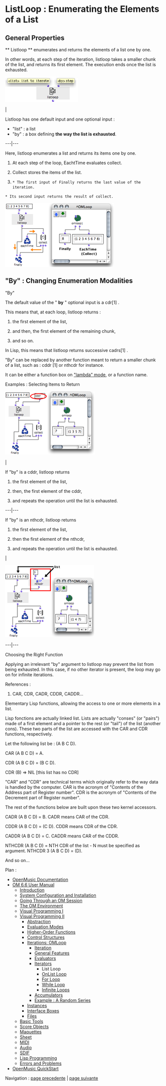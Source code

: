 
# ListLoop : Enumerating the Elements of a List

## General Properties

** Listloop ** enumerates and returns the elements of a list one by one.

In other words, at each step of the iteration, listloop takes a smaller chunk
of the list, and returns its first element. The execution ends once the list
is exhausted.

![](../res/listlooparg.png)

|

Listloop has one default input and one optional input :

  * "list" : a list
  * "by" : a box defining **the way the list is exhausted**. 

  
  
---|---  
  
Here, listloop enumerates a list and returns its items one by one.

  1. At each step of the loop, EachtTime evaluates collect.

  2. Collect stores the items of the list.

  3.     * The first input of Finally returns the last value of the iteration.
    * Its second input returns the result of collect. 

![](../res/listloop1.png)

## "By" : Changing Enumeration Modalities

"By"

The default value of the " **by** " optional input is a  cdr[1] .

This means that, at each loop, listloop returns :

  1. the first element of the list, 

  2. and then, the first element of the remaining chunk, 

  3. and so on.

In Lisp, this means that listloop returns successive  cadrs[1] .

"By" can be replaced by another function  meant to return a smaller chunk of a
list, such as :  cddr [1] or nthcdr for instance.

It can be either a function box on ["lambda" mode](LambdaMode), or a
function name.

Examples : Selecting Items to Return

![](../res/listloopoptional.png)

|

If "by" is a cddr,  listloop returns

  1. the first element of the list, 

  2. then, the first element of the cddr, 

  3. and repeats the operation until the list is exhausted.

  
  
---|---  
  
If "by" is an nthcdr,  listloop returns

  1. the first element of the list, 

  2. then the first element of the nthcdr, 

  3. and repeats the operation until the list is exhausted.

|

![](../res/listloopoptional1.png)  
  
---|---  
  
Choosing the Right Function

Applying an irrelevant "by" argument to listloop may prevent the list from
being exhausted. In this case, if no other iterator is present, the loop may
go on for infinite iterations.

References :

  1. CAR, CDR, CADR, CDDR, CADDR...

Elementary Lisp functions, allowing the access to one or more elements in a
list.

Lisp fonctions are actually linked list. Lists are actually "conses" (or
"pairs") made of a first element and a pointer to the rest (or "tail") of the
list (another cons). These two parts of the list are accessed with the CAR and
CDR functions, respectively.

Let the following list be : (A B C D).

CAR (A B C D) = A.

CDR (A B C D) = (B C D).

CDR (B) => NIL [this list has no CDR]

"CAR" and "CDR" are technical terms which originally refer to the way data is
handled by the computer. CAR is the acronym of "Contents of the Address part
of Register number". CDR is the acronym of "Contents of the Decrement part of
Register number".

The rest of the functions below are built upon these two kernel accessors.

CADR (A B C D) = B. CADR means CAR of the CDR.

CDDR (A B C D) = (C D). CDDR means CDR of the CDR.

CADDR (A B C D) = C. CADDR means CAR of the CDDR.

NTHCDR (A B C D) = NTH CDR of the list - N must be specified as argument.
NTHCDR 3 (A B C D) = (D).

And so on...

Plan :

  * [OpenMusic Documentation](OM-Documentation)
  * [OM 6.6 User Manual](OM-User-Manual)
    * [Introduction](00-Sommaire)
    * [System Configuration and Installation](Installation)
    * [Going Through an OM Session](Goingthrough)
    * [The OM Environment](Environment)
    * [Visual Programming I](BasicVisualProgramming)
    * [Visual Programming II](AdvancedVisualProgramming)
      * [Abstraction](Abstraction)
      * [Evaluation Modes](EvalModes)
      * [Higher-Order Functions](HighOrder)
      * [Control Structures](Control)
      * [Iterations: OMLoop](OMLoop)
        * [Iteration](LoopIntro)
        * [General Features](LoopGeneral)
        * [Evaluators](LoopEvaluators)
        * [Iterators](LoopIterators)
          * List Loop
          * [OnList Loop](OnListLoop)
          * [For Loop](ForLoop)
          * [While Loop](WhileLoop)
          * [Infinite Loops](InfiniteLoops)
        * [Accumulators](LoopAccumulators)
        * [Example : A Random Series](LoopExample)
      * [Instances](Instances)
      * [Interface Boxes](InterfaceBoxes)
      * [Files](Files)
    * [Basic Tools](BasicObjects)
    * [Score Objects](ScoreObjects)
    * [Maquettes](Maquettes)
    * [Sheet](Sheet)
    * [MIDI](MIDI)
    * [Audio](Audio)
    * [SDIF](SDIF)
    * [Lisp Programming](Lisp)
    * [Errors and Problems](errors)
  * [OpenMusic QuickStart](QuickStart-Chapters)

Navigation : [page precedente](LoopIterators "page
précédente\(Iterators\)") | [page suivante](OnListLoop "page
suivante\(OnList Loop\)")

